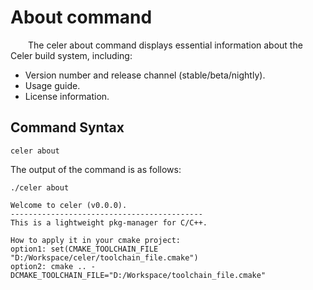 # About command

&emsp;&emsp;The celer about command displays essential information about the Celer build system, including:

- Version number and release channel (stable/beta/nightly).
- Usage guide.
- License information.

## Command Syntax

```shell
celer about
```

The output of the command is as follows:

```shell
./celer about       

Welcome to celer (v0.0.0).
-------------------------------------------
This is a lightweight pkg-manager for C/C++.

How to apply it in your cmake project:
option1: set(CMAKE_TOOLCHAIN_FILE "D:/Workspace/celer/toolchain_file.cmake")
option2: cmake .. -DCMAKE_TOOLCHAIN_FILE="D:/Workspace/toolchain_file.cmake"
```